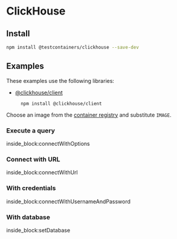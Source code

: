 # ClickHouse

## Install

```bash
npm install @testcontainers/clickhouse --save-dev
```

## Examples

These examples use the following libraries:

- [@clickhouse/client](https://www.npmjs.com/package/@clickhouse/client)

        npm install @clickhouse/client

Choose an image from the [container registry](https://hub.docker.com/r/clickhouse/clickhouse-server) and substitute `IMAGE`.

### Execute a query

<!--codeinclude-->
[](../../packages/modules/clickhouse/src/clickhouse-container.test.ts) inside_block:connectWithOptions
<!--/codeinclude-->

### Connect with URL

<!--codeinclude-->
[](../../packages/modules/clickhouse/src/clickhouse-container.test.ts) inside_block:connectWithUrl
<!--/codeinclude-->

### With credentials

<!--codeinclude-->
[](../../packages/modules/clickhouse/src/clickhouse-container.test.ts) inside_block:connectWithUsernameAndPassword
<!--/codeinclude-->

### With database

<!--codeinclude-->
[](../../packages/modules/clickhouse/src/clickhouse-container.test.ts) inside_block:setDatabase
<!--/codeinclude-->
